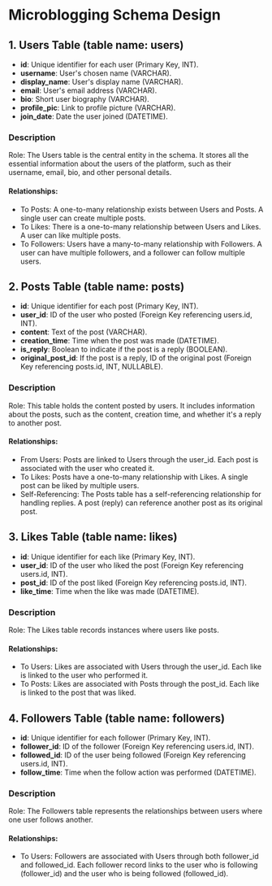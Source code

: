 # Microblogging Schema Design

## 1. Users Table (table name: users)
- **id**: Unique identifier for each user (Primary Key, INT).
- **username**: User's chosen name (VARCHAR).
- **display_name**: User's display name (VARCHAR).
- **email**: User's email address (VARCHAR).
- **bio**: Short user biography (VARCHAR).
- **profile_pic**: Link to profile picture (VARCHAR).
- **join_date**: Date the user joined (DATETIME).

### Description
Role: The Users table is the central entity in the schema. It stores all the essential information about the users of the platform, such as their username, email, bio, and other personal details.

#### Relationships:
- To Posts: A one-to-many relationship exists between Users and Posts. A single user can create multiple posts.
- To Likes: There is a one-to-many relationship between Users and Likes. A user can like multiple posts.
- To Followers: Users have a many-to-many relationship with Followers. A user can have multiple followers, and a follower can follow multiple users.

## 2. Posts Table (table name: posts)
- **id**: Unique identifier for each post (Primary Key, INT).
- **user_id**: ID of the user who posted (Foreign Key referencing users.id, INT).
- **content**: Text of the post (VARCHAR).
- **creation_time**: Time when the post was made (DATETIME).
- **is_reply**: Boolean to indicate if the post is a reply (BOOLEAN).
- **original_post_id**: If the post is a reply, ID of the original post (Foreign Key referencing posts.id, INT, NULLABLE).

### Description
Role: This table holds the content posted by users. It includes information about the posts, such as the content, creation time, and whether it's a reply to another post.

#### Relationships:
- From Users: Posts are linked to Users through the user_id. Each post is associated with the user who created it.
- To Likes: Posts have a one-to-many relationship with Likes. A single post can be liked by multiple users.
- Self-Referencing: The Posts table has a self-referencing relationship for handling replies. A post (reply) can reference another post as its original post.

## 3. Likes Table (table name: likes)
- **id**: Unique identifier for each like (Primary Key, INT).
- **user_id**: ID of the user who liked the post (Foreign Key referencing users.id, INT).
- **post_id**: ID of the post liked (Foreign Key referencing posts.id, INT).
- **like_time**: Time when the like was made (DATETIME).

### Description
Role: The Likes table records instances where users like posts.

#### Relationships:
- To Users: Likes are associated with Users through the user_id. Each like is linked to the user who performed it.
- To Posts: Likes are associated with Posts through the post_id. Each like is linked to the post that was liked.

## 4. Followers Table (table name: followers)
- **id**: Unique identifier for each follower (Primary Key, INT).
- **follower_id**: ID of the follower (Foreign Key referencing users.id, INT).
- **followed_id**: ID of the user being followed (Foreign Key referencing users.id, INT).
- **follow_time**: Time when the follow action was performed (DATETIME).

### Description
Role: The Followers table represents the relationships between users where one user follows another.

#### Relationships:
- To Users: Followers are associated with Users through both follower_id and followed_id. Each follower record links to the user who is following (follower_id) and the user who is being followed (followed_id).
